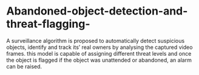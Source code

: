 # Abandoned-object-detection-and-threat-flagging-

A surveillance algorithm is proposed to automatically detect suspicious objects, identify and
track its’ real owners by analysing the captured video frames. this model is capable of
assigning different threat levels and once the object is flagged if the object was unattended
or abandoned, an alarm can be raised.
